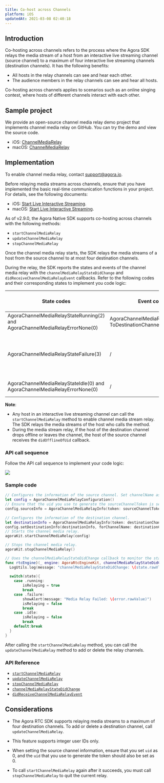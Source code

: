 ```yaml
---
title: Co-host across Channels
platform: iOS
updatedAt: 2021-03-08 02:40:18
---
```

## Introduction

Co-hosting across channels refers to the process where the Agora SDK relays the media stream of a host from an interactive live streaming channel (source channel) to a maximum of four interactive live streaming channels (destination channels). It has the following benefits:

- All hosts in the relay channels can see and hear each other.
- The audience members in the relay channels can see and hear all hosts.

Co-hosting across channels applies to scenarios such as an online singing contest, where hosts of different channels interact with each other.

## Sample project

We provide an open-source channel media relay demo project that implements channel media relay on GitHub. You can try the demo and view the source code.
- iOS: [ChannelMediaRelay](https://github.com/AgoraIO/API-Examples/blob/master/iOS/APIExample/Examples/Advanced/MediaChannelRelay/MediaChannelRelay.swift) 
- macOS: [ChannelMediaRelay](https://github.com/AgoraIO/API-Examples/blob/master/macOS/APIExample/Examples/Advanced/ChannelMediaRelay/ChannelMediaRelay.swift)

## Implementation

<div class="alert note">To enable channel media relay, contact <a href="mailto:support@agora.io">support@agora.io</a>.</div>

Before relaying media streams across channels, ensure that you have implemented the basic real-time communication functions in your project. For details, see the following documents:
- iOS: [Start Live Interactive Streaming](start_live_ios).
- macOS: [Start Live Interactive Streaming](start_live_mac).

As of v2.9.0, the Agora Native SDK supports co-hosting across channels with the following methods:

- `startChannelMediaRelay`
- `updateChannelMediaRelay`
- `stopChannelMediaRelay`

Once the channel media relay starts, the SDK relays the media streams of a host from the source channel to at most four destination channels.

During the relay, the SDK reports the states and events of the channel media relay with the `channelMediaRelayStateDidChange` and `didReceiveChannelMediaRelayEvent` callbacks. Refer to the following codes and their corresponding states to implement you code logic:

| State codes | Event codes | The media stream relay state |
| ---------------- | ---------------- | ---------------- |
| AgoraChannelMediaRelayStateRunning(2) and AgoraChannelMediaRelayErrorNone(0)      | AgoraChannelMediaRelayEventSent-</br>ToDestinationChannel(4)     | The channel media relay starts.      |
| AgoraChannelMediaRelayStateFailure(3)      | /     | Exceptions occur for the media stream relay. Refer to the error parameter for troubleshooting.      |
| AgoraChannelMediaRelayStateIdle(0) and AgoraChannelMediaRelayErrorNone(0)      | /     | The channel media relay stops.      |

**Note**:
- Any host in an interactive live streaming channel can call the `startChannelMediaRelay` method to enable channel media stream relay. The SDK relays the media streams of the host who calls the method.
- During the media stream relay, if the host of the destination channel drops offline or leaves the channel, the host of the source channel receives the `didOfflineOfUid` callback.

### API call sequence

Follow the API call sequence to implement your code logic:

![](https://web-cdn.agora.io/docs-files/1568964082213)

### Sample code

```swift
// Configures the information of the source channel. Set channelName as the default value, meaning the current channel name. Set uid as the default value 0.
let config = AgoraChannelMediaRelayConfiguration()
// Ensure that the uid you use to generate the sourceChannelToken is set as 0.
config.sourceInfo = AgoraChannelMediaRelayInfo(token: sourceChannelToken)
  
// Configures the information of the destination channel.
let destinationInfo = AgoraChannelMediaRelayInfo(token: destinationChannelToken)
config.setDestinationInfo(destinationInfo, forChannelName: destinationChannelName)
// Starts the channel media relay.
agoraKit.startChannelMediaRelay(config)

// Stops the channel media relay.
agoraKit.stopChannelMediaRelay()
```

```swift
// Uses the channelMediaRelayStateDidChange callback to monitor the state of the channel media relay.
func rtcEngine)(_ engine: AgoraRtcEngineKit, channelMediaRelayStateDidChange state: AgoraChannelMediaRelayState, error: AgoraChannelMediaRelayError) {
  LogUtils.log(message: "channelMediaRelayStateDidChange: \(state.rawVlue) error \(error.rawValue)", level: .info)
  
  switch(state){
    case .running:
        isRelaying = true
        break
    case .failure:
        showAlert(message: "Media Relay Failed: \(error.rawValue)")
        isRelaying = false
        break
    case .idle:
        isRelaying = false
        break
    default:break
  }
}
```

<div class="alert note">After calling the <code>startChannelMediaRelay</code> method, you can call the <code>updateChannelMediaRelay</code> method to add or delete the relay channels.</div>

### API Reference

- [`startChannelMediaRelay`](./API%20Reference/oc/Classes/AgoraRtcEngineKit.html#//api/name/startChannelMediaRelay:)
- [`updateChannelMediaRelay`](./API%20Reference/oc/Classes/AgoraRtcEngineKit.html#//api/name/updateChannelMediaRelay:)
- [`stopChannelMediaRelay`](./API%20Reference/oc/Classes/AgoraRtcEngineKit.html#//api/name/stopChannelMediaRelay)
- [`channelMediaRelayStateDidChange`](./API%20Reference/oc/Protocols/AgoraRtcEngineDelegate.html#//api/name/rtcEngine:channelMediaRelayStateDidChange:error:)
- [`didReceiveChannelMediaRelayEvent`](./API%20Reference/oc/Protocols/AgoraRtcEngineDelegate.html#//api/name/rtcEngine:didReceiveChannelMediaRelayEvent:)

## Considerations

- The Agora RTC SDK supports relaying media streams to a maximum of four destination channels. To add or delete a destination channel, call `updateChannelMediaRelay`.
- This feature supports integer user IDs only.




- When setting the source channel information, ensure that you set `uid` as 0, and the `uid` that you use to generate the token should also be set as 0.

- To call `startChannelMediaRelay` again after it succeeds, you must call `stopChannelMediaRelay` to quit the current relay.